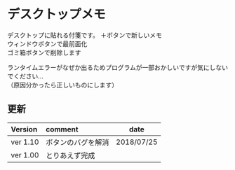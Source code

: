 # デスクトップメモ
デスクトップに貼れる付箋です。
＋ボタンで新しいメモ  
ウィンドウボタンで最前面化  
ゴミ箱ボタンで削除します  

ランタイムエラーがなぜか出るためプログラムが一部おかしいですが気にしないでください...  
（原因分かったら正しいものにします）

## 更新
| Version | comment | date |
|:-----------|:------------|:------------:|  
|ver 1.10|ボタンのバグを解消|2018/07/25|  
|ver 1.00|とりあえず完成||
